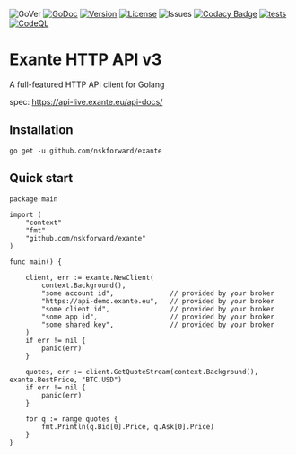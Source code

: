 ![GoVer](https://img.shields.io/github/go-mod/go-version/nskforward/exante)
[![GoDoc](https://pkg.go.dev/badge/github.com/nskforward/exante?status.svg)](https://pkg.go.dev/github.com/nskforward/exante?tab=doc)
[![Version](https://img.shields.io/github/v/tag/nskforward/exante)](https://github.com/nskforward/exante/tags)
[![License](https://img.shields.io/github/license/nskforward/exante)](https://github.com/nskforward/exante/blob/main/LICENSE)
![Issues](https://img.shields.io/github/issues/nskforward/exante)
[![Codacy Badge](https://app.codacy.com/project/badge/Grade/628a2e848af7439db9a13b02331891d7)](https://www.codacy.com/gh/nskforward/exante/dashboard?utm_source=github.com&amp;utm_medium=referral&amp;utm_content=nskforward/exante&amp;utm_campaign=Badge_Grade)
[![tests](https://github.com/nskforward/exante/actions/workflows/tests.yml/badge.svg)](https://github.com/nskforward/exante/actions/workflows/tests.yml)
[![CodeQL](https://github.com/nskforward/exante/actions/workflows/codeql.yml/badge.svg)](https://github.com/nskforward/exante/actions/workflows/codeql.yml)

# Exante HTTP API v3

A full-featured HTTP API client for Golang

spec: https://api-live.exante.eu/api-docs/

## Installation
```
go get -u github.com/nskforward/exante
```

## Quick start
```
package main

import (
	"context"
	"fmt"
	"github.com/nskforward/exante"
)

func main() {

	client, err := exante.NewClient(
		context.Background(),
		"some account id",              // provided by your broker
		"https://api-demo.exante.eu",   // provided by your broker
		"some client id",               // provided by your broker
		"some app id",                  // provided by your broker
		"some shared key",              // provided by your broker
	)
	if err != nil {
		panic(err)
	}

	quotes, err := client.GetQuoteStream(context.Background(), exante.BestPrice, "BTC.USD")
	if err != nil {
		panic(err)
	}

	for q := range quotes {
		fmt.Println(q.Bid[0].Price, q.Ask[0].Price)
	}
}
```

